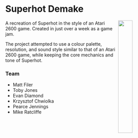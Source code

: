 # Superhot Demake

<img align="right" src="https://i.imgur.com/gfhghIL.png" width="30%">

A recreation of Superhot in the style of an Atari 2600 game. Created in just over a week as a game jam.

The project attempted to use a colour palette, resolution, and sound style similar to that of an Atari 2600 game, while keeping the core mechanics and tone of Superhot.

### Team

* Matt Filer
* Toby Jones
* Evan Diamond
* Krzysztof Chwiolka
* Pearce Jennings
* Mike Ratcliffe
